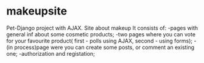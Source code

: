 ﻿# makeupsite
Pet-Django project with AJAX. Site about makeup
It consists of:
-pages with general inf about some cosmetic products;
-two pages where you can vote for your favourite product( first - polls using AJAX, second - using forms);
-(in process)page were you can create some posts, or comment an existing one;
-authorization and registation;
